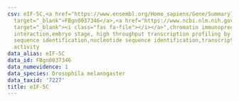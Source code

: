 ```yaml
---
csv: eIF-5C,<a href="https://www.ensembl.org/Homo_sapiens/Gene/Summary?db=core;g=FBgn0037346"
  target="_blank">FBgn0037346</a>,<a href="https://www.ncbi.nlm.nih.gov/pubmed/15998452"
  target="_blank"><i class="fas fa-file"></i></a>",chromatin immunoprecipitation assay,direct
  interaction,embryo stage, high throughput transcription profiling by microarray,nucleotide
  sequence identification,nucleotide sequence identification,transcriptional regulation,up-regulates
  activity
data_alias: eIF-5C
data_id: FBgn0037346
data_numevidence: 1
data_species: Drosophila melanogaster
data_taxid: '7227'
title: eIF-5C
---
```

